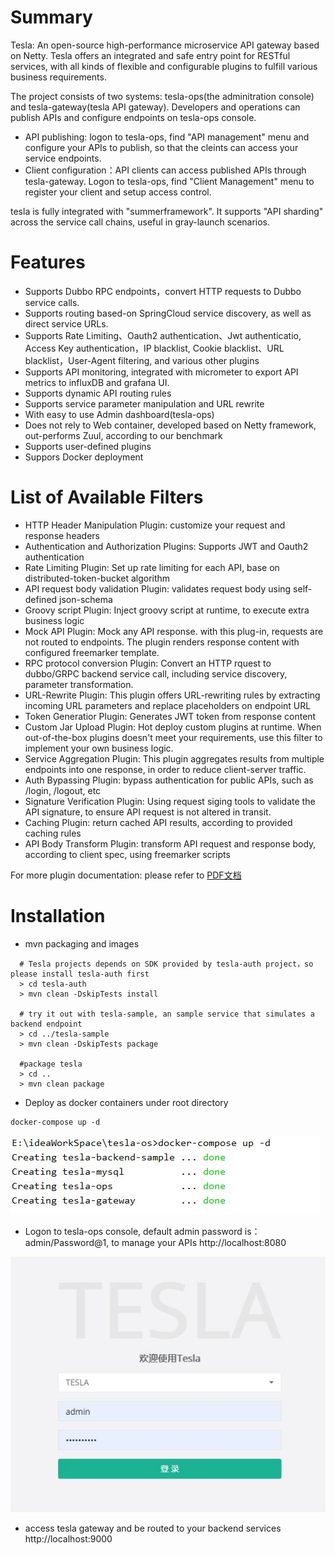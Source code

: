 # Summary

Tesla: An open-source high-performance microservice API gateway based on Netty.  Tesla offers an integrated and safe entry point for RESTful services, with all kinds of flexible and configurable plugins to fulfill various business requirements.

The project consists of two systems:  tesla-ops(the adminitration console) and tesla-gateway(tesla API gateway).  Developers and operations can publish APIs and configure endpoints on tesla-ops console.

* API publishing: logon to tesla-ops, find "API management" menu and configure your APIs to publish, so that the cleints can access your service endpoints.
* Client configuration：API clients can access published APIs through tesla-gateway. Logon to tesla-ops, find "Client Management" menu to register your client and setup access control.

tesla is fully integrated with "summerframework".  It supports "API sharding" across the service call chains, useful in gray-launch scenarios.

# Features

* Supports Dubbo RPC endpoints，convert HTTP requests to Dubbo service calls.
* Supports routing based-on SpringCloud service discovery, as well as direct service URLs.
* Supports Rate Limiting、Oauth2 authentication、Jwt authenticatio, Access Key authentication，IP blacklist, Cookie blacklist、URL blacklist，User-Agent filtering, and various other plugins
* Supports API monitoring, integrated with micrometer to export API metrics to influxDB and grafana UI.
* Supports dynamic API routing rules
* Supports service parameter manipulation and URL rewrite
* With easy to use Admin dashboard(tesla-ops)
* Does not rely to Web container, developed based on Netty framework, out-performs Zuul, according to our benchmark
* Supports user-defined plugins
* Suppors Docker deployment

# List of Available Filters
* HTTP Header Manipulation Plugin: customize your request and response headers
* Authentication and Authorization Plugins: Supports JWT and Oauth2 authentication
* Rate Limiting Plugin: Set up rate limiting for each API, base on distributed-token-bucket algorithm
* API request body validation Plugin: validates request body using self-defined json-schema
* Groovy script Plugin: Inject groovy script at runtime, to execute extra business logic
* Mock API Plugin: Mock any API response. with this plug-in, requests are not routed to endpoints. The plugin renders response content with configured freemarker template.
* RPC protocol conversion Plugin: Convert an HTTP rquest to dubbo/GRPC backend service call, including service discovery, parameter transformation.
* URL-Rewrite Plugin: This plugin offers URL-rewriting rules by extracting incoming URL parameters and replace placeholders on endpoint URL
* Token Generatior Plugin: Generates JWT token from response content
* Custom Jar Upload Plugin: Hot deploy custom plugins at runtime.  When out-of-the-box plugins doesn't meet your requirements, use this filter to implement your own business logic.
* Service Aggregation Plugin: This plugin aggregates results from multiple endpoints into one response, in order to reduce client-server traffic.
* Auth Bypassing Plugin: bypass authentication for public APIs, such as /login, /logout, etc
* Signature Verification Plugin: Using request siging tools to validate the API signature, to ensure API request is not altered in transit. 
* Caching Plugin: return cached API results, according to provided caching rules
* API Body Transform Plugin: transform API request and response body, according to client spec, using freemarker scripts

For more plugin documentation: please refer to [PDF文档](https://github.com/ke-finance/tesla/blob/master/tesla-ops/src/main/resources/static/doc/TESLA%E6%8E%A5%E5%85%A5%E6%96%87%E6%A1%A3.pdf)

# Installation

 * mvn packaging and images
 
 ```
   # Tesla projects depends on SDK provided by tesla-auth project，so please install tesla-auth first
   > cd tesla-auth
   > mvn clean -DskipTests install
   
   # try it out with tesla-sample, an sample service that simulates a backend endpoint
   > cd ../tesla-sample
   > mvn clean -DskipTests package
   
   #package tesla
   > cd ..
   > mvn clean package
 ```
 
 * Deploy as docker containers
   under root directory
 
 ```
 docker-compose up -d
 ```
 
 ![avatar](docker.jpg)
 
 * Logon to tesla-ops console, default admin password is：admin/Password@1, to manage your APIs
 http://localhost:8080
 
 ![avatar](ops.jpg)
 
 * access tesla gateway and be routed to your backend services
  http://localhost:9000
